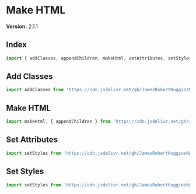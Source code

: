 # Make HTML

**Version:** 2.1.1

## Index

``` JavaScript
import { addClasses, appendChildren, makeHtml, setAttributes, setStyles } from 'https://cdn.jsdelivr.net/gh/JamesRobertHugginsNgo/make-html@2.1.1/index.js';
```

## Add Classes

``` JavaScript
import addClasses from 'https://cdn.jsdelivr.net/gh/JamesRobertHugginsNgo/make-html@2.1.1/add-classes.js';
```

## Make HTML

``` JavaScript
import makeHtml, { appendChildren } from 'https://cdn.jsdelivr.net/gh/JamesRobertHugginsNgo/make-html@2.1.1/make-html.js';
```

## Set Attributes

``` JavaScript
import setStyles from 'https://cdn.jsdelivr.net/gh/JamesRobertHugginsNgo/make-html@2.1.1/set-attributes.js';
```

## Set Styles

``` JavaScript
import setStyles from 'https://cdn.jsdelivr.net/gh/JamesRobertHugginsNgo/make-html@2.1.1/set-styles.js';
```
